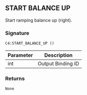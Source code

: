 ## START BALANCE UP

Start ramping balance up (right).


### Signature

`C4:START_BALANCE_UP ()`


| Parameter | Description |
| --- | --- |
| int | Output Binding ID |


### Returns

`None`